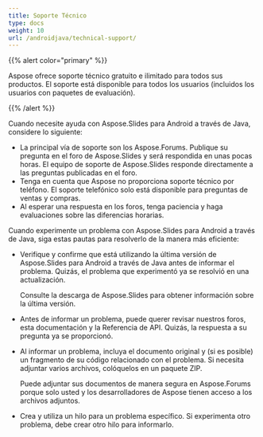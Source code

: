 ```yaml
---
title: Soporte Técnico
type: docs
weight: 10
url: /androidjava/technical-support/
---
```


{{% alert color="primary" %}} 

Aspose ofrece soporte técnico gratuito e ilimitado para todos sus productos. El soporte está disponible para todos los usuarios (incluidos los usuarios con paquetes de evaluación).

{{% /alert %}} 

Cuando necesite ayuda con Aspose.Slides para Android a través de Java, considere lo siguiente:

- La principal vía de soporte son los Aspose.Forums. Publique su pregunta en el foro de Aspose.Slides y será respondida en unas pocas horas. El equipo de soporte de Aspose.Slides responde directamente a las preguntas publicadas en el foro.
- Tenga en cuenta que Aspose no proporciona soporte técnico por teléfono. El soporte telefónico solo está disponible para preguntas de ventas y compras.
- Al esperar una respuesta en los foros, tenga paciencia y haga evaluaciones sobre las diferencias horarias.

Cuando experimente un problema con Aspose.Slides para Android a través de Java, siga estas pautas para resolverlo de la manera más eficiente:

- Verifique y confirme que está utilizando la última versión de Aspose.Slides para Android a través de Java antes de informar el problema. Quizás, el problema que experimentó ya se resolvió en una actualización. 

  Consulte la descarga de Aspose.Slides para obtener información sobre la última versión.

- Antes de informar un problema, puede querer revisar nuestros foros, esta documentación y la Referencia de API. Quizás, la respuesta a su pregunta ya se proporcionó. 

- Al informar un problema, incluya el documento original y (si es posible) un fragmento de su código relacionado con el problema. Si necesita adjuntar varios archivos, colóquelos en un paquete ZIP. 

  Puede adjuntar sus documentos de manera segura en Aspose.Forums porque solo usted y los desarrolladores de Aspose tienen acceso a los archivos adjuntos.

- Crea y utiliza un hilo para un problema específico. Si experimenta otro problema, debe crear otro hilo para informarlo. 